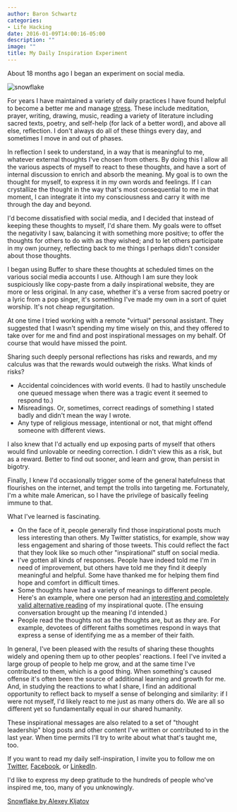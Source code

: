 ```yaml
---
author: Baron Schwartz
categories:
- Life Hacking
date: 2016-01-09T14:00:16-05:00
description: ""
image: ""
title: My Daily Inspiration Experiment
---
```


About 18 months ago I began an experiment on social media.

![snowflake](/media/2016/01/snowflake.jpg)

<!--more-->

For years I have maintained a variety of daily practices I have found helpful to become a better me and manage [stress](/blog/2015/11/10/what-its-like/). These include meditation, prayer, writing, drawing, music, reading a variety of literature including sacred texts, poetry, and self-help (for lack of a better word), and above all else, reflection. I don't always do all of these things every day, and sometimes I move in and out of phases.

In reflection I seek to understand, in a way that is meaningful to me, whatever external thoughts I've chosen from others. By doing this I allow all the various aspects of myself to react to these thoughts, and have a sort of internal discussion to enrich and absorb the meaning. My goal is to own the thought for myself, to express it in my own words and feelings. If I can crystallize the thought in the way that's most consequential to me in that moment, I can integrate it into my consciousness and carry it with me through the day and beyond.

I'd become dissatisfied with social media, and I decided that instead of keeping these thoughts to myself, I'd share them. My goals were to offset the negativity I saw, balancing it with something more positive; to offer the thoughts for others to do with as they wished; and to let others participate in my own journey, reflecting back to me things I perhaps didn't consider about those thoughts.

I began using Buffer to share these thoughts at scheduled times on the various social media accounts I use. Although I am sure they look suspiciously like copy-paste from a daily inspirational website, they are more or less original. In any case, whether it's a verse from sacred poetry or a lyric from a pop singer, it's something I've made my own in a sort of quiet worship. It's not cheap regurgitation.

At one time I tried working with a remote "virtual" personal assistant. They suggested that I wasn't spending my time wisely on this, and they offered to take over for me and find and post inspirational messages on my behalf. Of course that would have missed the point.

Sharing such deeply personal reflections has risks and rewards, and my calculus was that the rewards would outweigh the risks. What kinds of risks?

- Accidental coincidences with world events. (I had to hastily unschedule one queued message when there was a tragic event it seemed to respond to.)
- Misreadings. Or, sometimes, correct readings of something I stated badly and didn't mean the way I wrote.
- Any type of religious message, intentional or not, that might offend someone with different views.

I also knew that I'd actually end up exposing parts of myself that others would find unlovable or needing correction. I didn't view this as a risk, but as a reward. Better to find out sooner, and learn and grow, than persist in bigotry.

Finally, I knew I'd occasionally trigger some of the general hatefulness that flourishes on the internet, and tempt the trolls into targeting me. Fortunately, I'm a white male American, so I have the privilege of basically feeling immune to that.

What I've learned is fascinating.

- On the face of it, people generally find those inspirational posts much less interesting than others. My Twitter statistics, for example, show way less engagement and sharing of those tweets. This could reflect the fact that they look like so much other "inspirational" stuff on social media.
- I've gotten all kinds of responses. People have indeed told me I'm in need of improvement, but others have told me they find it deeply meaningful and helpful. Some have thanked me for helping them find hope and comfort in difficult times.
- Some thoughts have had a variety of meanings to different people. Here's an example, where one person had an [interesting and completely valid alternative reading](https://twitter.com/mcfunley/status/668491505590382593) of my inspirational quote. (The ensuing conversation brought up the meaning I'd intended.)
- People read the thoughts not as the thoughts are, but as *they* are. For example, devotees of different faiths sometimes respond in ways that express a sense of identifying me as a member of their faith.

In general, I've been pleased with the results of sharing these thoughts widely and opening them up to other peoples' reactions. I feel I've invited a large group of people to help me grow, and at the same time I've contributed to them, which is a good thing. When something's caused offense it's often been the source of additional learning and growth for me. And, in studying the reactions to what I share, I find an additional opportunity to reflect back to myself a sense of belonging and similarity: if I were not myself, I'd likely react to me just as many others do. We are all so different yet so fundamentally equal in our shared humanity.

These inspirational messages are also related to a set of "thought leadership" blog posts and other content I've written or contributed to in the last year. When time permits I'll try to write about what that's taught me, too.

If you want to read my daily self-inspiration, I invite you to follow me on [Twitter](https://twitter.com/xaprb), [Facebook](https://www.facebook.com/baron.schwartz), or [LinkedIn](https://linkedin.com/in/xaprb).

I'd like to express my deep gratitude to the hundreds of people who've inspired me, too, many of you unknowingly.

[Snowflake by Alexey Kljatov](https://www.flickr.com/photos/chaoticmind75/6970305535/)
